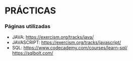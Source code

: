 # PRÁCTICAS

### Páginas utilizadas
- JAVA: https://exercism.org/tracks/java/
- JAVASCRIPT: https://exercism.org/tracks/javascript/
- SQL: https://www.codecademy.com/courses/learn-sql/
       https://sqlbolt.com/